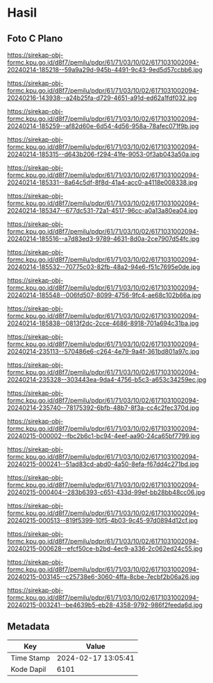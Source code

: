 # Hasil

## Foto C Plano

https://sirekap-obj-formc.kpu.go.id/d8f7/pemilu/pdpr/61/71/03/10/02/6171031002094-20240214-185218--59a9a29d-945b-4491-9c43-9ed5d57ccbb6.jpg

https://sirekap-obj-formc.kpu.go.id/d8f7/pemilu/pdpr/61/71/03/10/02/6171031002094-20240216-143938--a24b25fa-d729-4651-a91d-ed62a1fdf032.jpg

https://sirekap-obj-formc.kpu.go.id/d8f7/pemilu/pdpr/61/71/03/10/02/6171031002094-20240214-185259--af82d60e-6d54-4d56-958a-78afec071f9b.jpg

https://sirekap-obj-formc.kpu.go.id/d8f7/pemilu/pdpr/61/71/03/10/02/6171031002094-20240214-185315--d643b206-f294-41fe-9053-0f3ab043a50a.jpg

https://sirekap-obj-formc.kpu.go.id/d8f7/pemilu/pdpr/61/71/03/10/02/6171031002094-20240214-185331--8a64c5df-8f8d-41a4-acc0-a4118e008338.jpg

https://sirekap-obj-formc.kpu.go.id/d8f7/pemilu/pdpr/61/71/03/10/02/6171031002094-20240214-185347--677dc531-72a1-4517-96cc-a0a13a80ea04.jpg

https://sirekap-obj-formc.kpu.go.id/d8f7/pemilu/pdpr/61/71/03/10/02/6171031002094-20240214-185516--a7d83ed3-9789-4631-8d0a-2ce7907d54fc.jpg

https://sirekap-obj-formc.kpu.go.id/d8f7/pemilu/pdpr/61/71/03/10/02/6171031002094-20240214-185532--70775c03-82fb-48a2-94e6-f51c7695e0de.jpg

https://sirekap-obj-formc.kpu.go.id/d8f7/pemilu/pdpr/61/71/03/10/02/6171031002094-20240214-185548--006fd507-8099-4756-9fc4-ae68c102b66a.jpg

https://sirekap-obj-formc.kpu.go.id/d8f7/pemilu/pdpr/61/71/03/10/02/6171031002094-20240214-185838--0813f2dc-2cce-4686-8918-701a694c31ba.jpg

https://sirekap-obj-formc.kpu.go.id/d8f7/pemilu/pdpr/61/71/03/10/02/6171031002094-20240214-235113--570486e6-c264-4e79-9a4f-361bd801a97c.jpg

https://sirekap-obj-formc.kpu.go.id/d8f7/pemilu/pdpr/61/71/03/10/02/6171031002094-20240214-235328--303443ea-9da4-4756-b5c3-a653c34259ec.jpg

https://sirekap-obj-formc.kpu.go.id/d8f7/pemilu/pdpr/61/71/03/10/02/6171031002094-20240214-235740--78175392-6bfb-48b7-8f3a-cc4c2fec370d.jpg

https://sirekap-obj-formc.kpu.go.id/d8f7/pemilu/pdpr/61/71/03/10/02/6171031002094-20240215-000002--fbc2b6c1-bc94-4eef-aa90-24ca65bf7799.jpg

https://sirekap-obj-formc.kpu.go.id/d8f7/pemilu/pdpr/61/71/03/10/02/6171031002094-20240215-000241--51ad83cd-abd0-4a50-8efa-f67dd4c271bd.jpg

https://sirekap-obj-formc.kpu.go.id/d8f7/pemilu/pdpr/61/71/03/10/02/6171031002094-20240215-000404--283b6393-c651-433d-99ef-bb28bb48cc06.jpg

https://sirekap-obj-formc.kpu.go.id/d8f7/pemilu/pdpr/61/71/03/10/02/6171031002094-20240215-000513--819f5399-10f5-4b03-9c45-97d0894d12cf.jpg

https://sirekap-obj-formc.kpu.go.id/d8f7/pemilu/pdpr/61/71/03/10/02/6171031002094-20240215-000628--efcf50ce-b2bd-4ec9-a336-2c062ed24c55.jpg

https://sirekap-obj-formc.kpu.go.id/d8f7/pemilu/pdpr/61/71/03/10/02/6171031002094-20240215-003145--c25738e6-3060-4ffa-8cbe-7ecbf2b06a26.jpg

https://sirekap-obj-formc.kpu.go.id/d8f7/pemilu/pdpr/61/71/03/10/02/6171031002094-20240215-003241--be4639b5-eb28-4358-9792-986f2feeda6d.jpg


## Metadata

| Key        | Value               |
| ---------- | ------------------- |
| Time Stamp | 2024-02-17 13:05:41 |
| Kode Dapil | 6101                |



